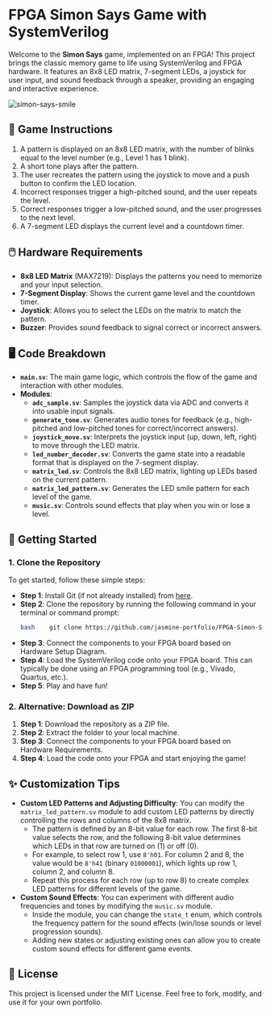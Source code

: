 # FPGA Simon Says Game with SystemVerilog

Welcome to the **Simon Says** game, implemented on an FPGA! This project brings the classic memory game to life using SystemVerilog and FPGA hardware. It features an 8x8 LED matrix, 7-segment LEDs, a joystick for user input, and sound feedback through a speaker, providing an engaging and interactive experience.

![simon-says-smile](https://github.com/user-attachments/assets/a1cbda20-df59-4361-9547-e6aa3b54a712)

## 🚀 **Game Instructions**

1. A pattern is displayed on an 8x8 LED matrix, with the number of blinks equal to the level number (e.g., Level 1 has 1 blink).
2. A short tone plays after the pattern.
3. The user recreates the pattern using the joystick to move and a push button to confirm the LED location.
4. Incorrect responses trigger a high-pitched sound, and the user repeats the level.
5. Correct responses trigger a low-pitched sound, and the user progresses to the next level.
6. A 7-segment LED displays the current level and a countdown timer.


## 🖱️ Hardware Requirements

- **8x8 LED Matrix** (MAX7219): Displays the patterns you need to memorize and your input selection.
- **7-Segment Display**: Shows the current game level and the countdown timer.
- **Joystick**: Allows you to select the LEDs on the matrix to match the pattern.
- **Buzzer**: Provides sound feedback to signal correct or incorrect answers.


## 🖥️ **Code Breakdown**

- **`main.sv`**: The main game logic, which controls the flow of the game and interaction with other modules.
- **Modules**:
    - **`adc_sample.sv`**: Samples the joystick data via ADC and converts it into usable input signals.
    - **`generate_tone.sv`**: Generates audio tones for feedback (e.g., high-pitched and low-pitched tones for correct/incorrect answers).
    - **`joystick_move.sv`**: Interprets the joystick input (up, down, left, right) to move through the LED matrix.
    - **`led_number_decoder.sv`**: Converts the game state into a readable format that is displayed on the 7-segment display.
    - **`matrix_led.sv`**: Controls the 8x8 LED matrix, lighting up LEDs based on the current pattern.
    - **`matrix_led_pattern.sv`**: Generates the LED smile pattern for each level of the game.
    - **`music.sv`**: Controls sound effects that play when you win or lose a level.

## 🔧 **Getting Started**
### 1. **Clone the Repository**
To get started, follow these simple steps:
- **Step 1**: Install Git (if not already installed) from [here](https://git-scm.com/downloads).
- **Step 2**: Clone the repository by running the following command in your terminal or command prompt:
    ```bash
    bash    git clone https://github.com/jasmine-portfolio/FPGA-Simon-Says-Game.git
    ```
- **Step 3**: Connect the components to your FPGA board based on Hardware Setup Diagram.
- **Step 4**: Load the SystemVerilog code onto your FPGA board. This can typically be done using an FPGA programming tool (e.g., Vivado, Quartus, etc.).
- **Step 5**: Play and have fun!

### 2. **Alternative: Download as ZIP**

1. **Step 1**: Download the repository as a ZIP file.
2. **Step 2**: Extract the folder to your local machine.
3. **Step 3**:  Connect the components to your FPGA board based on Hardware Requirements.
4. **Step 4**: Load the code onto your FPGA and start enjoying the game!


## ✨ **Customization Tips**

- **Custom LED Patterns and Adjusting Difficulty**: You can modify the `matrix_led_pattern.sv` module to add custom LED patterns by directly controlling the rows and columns of the 8x8 matrix.
    - The pattern is defined by an 8-bit value for each row. The first 8-bit value selects the row, and the following 8-bit value determines which LEDs in that row are turned on (1) or off (0).
    - For example, to select row 1, use `8'h01`. For column 2 and 8, the value would be `8'h41` (binary `01000001`), which lights up row 1, column 2, and column 8.
    - Repeat this process for each row (up to row 8) to create complex LED patterns for different levels of the game.
- **Custom Sound Effects**: You can experiment with different audio frequencies and tones by modifying the `music.sv` module.
    - Inside the module, you can change the `state_t` enum, which controls the frequency pattern for the sound effects (win/lose sounds or level progression sounds).
    - Adding new states or adjusting existing ones can allow you to create custom sound effects for different game events.

## 📄 **License**

This project is licensed under the MIT License. Feel free to fork, modify, and use it for your own portfolio.
